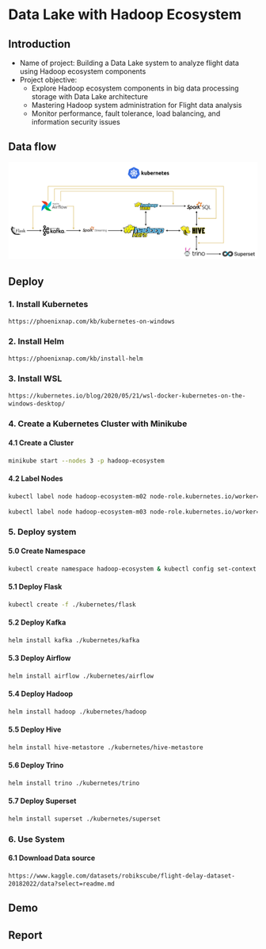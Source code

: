 # Data Lake with Hadoop Ecosystem

## Introduction
<ul>
  <li>Name of project: Building a Data Lake system to analyze flight data using Hadoop ecosystem components</li>
  <li>Project objective:
    <ul>
      <li>Explore Hadoop ecosystem components in big data processing storage with Data Lake architecture</li>
      <li>Mastering Hadoop system administration for Flight data analysis</li>
      <li>Monitor performance, fault tolerance, load balancing, and information security issues</li>
    </ul>
  </li>
</ul>

## Data flow
  <img src="https://github.com/Tran-Ngoc-Bao/Hadoop_Ecosystem/blob/master/pictures/system.png">

## Deploy
### 1. Install Kubernetes
```
https://phoenixnap.com/kb/kubernetes-on-windows
```

### 2. Install Helm
```
https://phoenixnap.com/kb/install-helm
```

### 3. Install WSL
```
https://kubernetes.io/blog/2020/05/21/wsl-docker-kubernetes-on-the-windows-desktop/
```

### 4. Create a Kubernetes Cluster with Minikube
#### 4.1 Create a Cluster
```sh
minikube start --nodes 3 -p hadoop-ecosystem
```

#### 4.2 Label Nodes
```sh
kubectl label node hadoop-ecosystem-m02 node-role.kubernetes.io/worker=worker & kubectl label nodes hadoop-ecosystem-m02 role=worker
```
```sh
kubectl label node hadoop-ecosystem-m03 node-role.kubernetes.io/worker=worker & kubectl label nodes hadoop-ecosystem-m03 role=worker
```

### 5. Deploy system
#### 5.0 Create Namespace
```sh
kubectl create namespace hadoop-ecosystem & kubectl config set-context --current --namespace=hadoop-ecosystem
```

#### 5.1 Deploy Flask
```sh
kubectl create -f ./kubernetes/flask
```

#### 5.2 Deploy Kafka
```sh
helm install kafka ./kubernetes/kafka
```

#### 5.3 Deploy Airflow
```sh
helm install airflow ./kubernetes/airflow
```

#### 5.4 Deploy Hadoop
```sh
helm install hadoop ./kubernetes/hadoop
```

#### 5.5 Deploy Hive
```sh
helm install hive-metastore ./kubernetes/hive-metastore
```

#### 5.6 Deploy Trino
```sh
helm install trino ./kubernetes/trino
```

#### 5.7 Deploy Superset
```sh
helm install superset ./kubernetes/superset
```

### 6. Use System
#### 6.1 Download Data source
```
https://www.kaggle.com/datasets/robikscube/flight-delay-dataset-20182022/data?select=readme.md
```

## Demo

## Report

